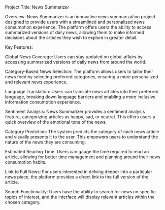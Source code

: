 
Project Title: News Summarizer

Overview:
News Summarizer is an innovative news summarization project designed to provide users with a streamlined and personalized news consumption experience. The platform offers users the ability to access summarized versions of daily news, allowing them to make informed decisions about the articles they wish to explore in greater detail.

Key Features:

Global News Coverage:
Users can stay updated on global affairs by accessing summarized versions of daily news from around the world.

Category-Based News Selection:
The platform allows users to tailor their news feed by selecting preferred categories, ensuring a more personalized and relevant news experience.

Language Translation:
Users can translate news articles into their preferred language, breaking down language barriers and enabling a more inclusive information consumption experience.

Sentiment Analysis:
News Summarizer provides a sentiment analysis feature, categorizing articles as happy, sad, or neutral. This offers users a quick overview of the emotional tone of the news.

Category Prediction:
The system predicts the category of each news article and visually presents it to the user. This empowers users to understand the nature of the news they are consuming.

Estimated Reading Time:
Users can gauge the time required to read an article, allowing for better time management and planning around their news consumption habits.

Link to Full News:
For users interested in delving deeper into a particular news piece, the platform provides a direct link to the full version of the article.

Search Functionality:
Users have the ability to search for news on specific topics of interest, and the interface will display relevant articles within the chosen category.

